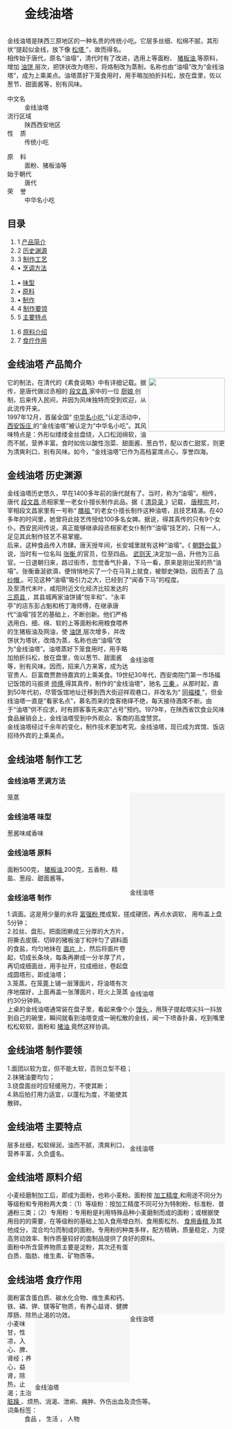 <div class="main-content">
 <div class="top-tool">
 </div>
 <div style="width:0;height:0;clear:both">
 </div>
 <dl class="lemmaWgt-lemmaTitle lemmaWgt-lemmaTitle-">
  <dd class="lemmaWgt-lemmaTitle-title">
   <h1>
    金线油塔
   </h1>
   <a class="edit-lemma cmn-btn-hover-blue cmn-btn-28 j-edit-link" href="javascript:;" style="display: inline-block;">
   </a>
   <a class="lock-lemma" href="javascript:;" nslog-type="10003105" target="_blank" title="锁定">
   </a>
   <a class="lemma-discussion cmn-btn-hover-blue cmn-btn-28 j-discussion-link" href="/planet/talk?lemmaId=863274" nslog-type="90000102" target="_blank">
   </a>
  </dd>
 </dl>
 <div class="promotion-declaration">
 </div>
 <div class="lemma-summary" label-module="lemmaSummary">
  <div class="para" label-module="para">
   金线油塔是陕西三原地区的一种名贵的传统小吃。它层多丝细、松绵不腻，其形状“提起似金线，放下像
   <a data-lemmaid="4997024" href="/item/%E6%9D%BE%E5%A1%94/4997024" target="_blank">
    松塔
   </a>
   ”，故而得名。
  </div>
  <div class="para" label-module="para">
   相传始于唐代，原名“油塌”，清代时有了改进，选用上等面粉、
   <a data-lemmaid="8955711" href="/item/%E7%8C%AA%E6%9D%BF%E6%B2%B9/8955711" target="_blank">
    猪板油
   </a>
   等原料，增加
   <a data-lemmaid="2503152" href="/item/%E6%B2%B9%E9%A5%BC/2503152" target="_blank">
    油饼
   </a>
   层次，把饼状改为塔形，将烙制改为蒸制，名称也由“油塌”改为“金线油塔”，成为上乘美点。油塔蒸好下笼食用时，用手略加拍折抖松，放在盘里，佐以葱节、甜面酱等，别有风味。
  </div>
 </div>
 <div class="lemmaWgt-promotion-leadPVBtn">
 </div>
 <div class="configModuleBanner">
 </div>
 <div class="basic-info cmn-clearfix">
  <dl class="basicInfo-block basicInfo-left">
   <dt class="basicInfo-item name">
    中文名
   </dt>
   <dd class="basicInfo-item value">
    金线油塔
   </dd>
   <dt class="basicInfo-item name">
    流行区域
   </dt>
   <dd class="basicInfo-item value">
    陕西西安地区
   </dd>
   <dt class="basicInfo-item name">
    性    质
   </dt>
   <dd class="basicInfo-item value">
    传统小吃
   </dd>
  </dl>
  <dl class="basicInfo-block basicInfo-right">
   <dt class="basicInfo-item name">
    原    料
   </dt>
   <dd class="basicInfo-item value">
    面粉、猪板油等
   </dd>
   <dt class="basicInfo-item name">
    始于朝代
   </dt>
   <dd class="basicInfo-item value">
    唐代
   </dd>
   <dt class="basicInfo-item name">
    荣    誉
   </dt>
   <dd class="basicInfo-item value">
    中华名小吃
   </dd>
  </dl>
 </div>
 <div class="lemmaWgt-lemmaCatalog">
  <div class="lemma-catalog">
   <h2 class="block-title">
    目录
   </h2>
   <div class="catalog-list column-3">
    <ol>
     <li class="level1">
      <span class="index">
       1
      </span>
      <span class="text">
       <a href="#1">
        产品简介
       </a>
      </span>
     </li>
     <li class="level1">
      <span class="index">
       2
      </span>
      <span class="text">
       <a href="#2">
        历史渊源
       </a>
      </span>
     </li>
     <li class="level1">
      <span class="index">
       3
      </span>
      <span class="text">
       <a href="#3">
        制作工艺
       </a>
      </span>
     </li>
     <li class="level2">
      <span class="index">
       ▪
      </span>
      <span class="text">
       <a href="#3_1">
        烹调方法
       </a>
      </span>
     </li>
    </ol>
    <ol>
     <li class="level2">
      <span class="index">
       ▪
      </span>
      <span class="text">
       <a href="#3_2">
        味型
       </a>
      </span>
     </li>
     <li class="level2">
      <span class="index">
       ▪
      </span>
      <span class="text">
       <a href="#3_3">
        原料
       </a>
      </span>
     </li>
     <li class="level2">
      <span class="index">
       ▪
      </span>
      <span class="text">
       <a href="#3_4">
        制作
       </a>
      </span>
     </li>
     <li class="level1">
      <span class="index">
       4
      </span>
      <span class="text">
       <a href="#4">
        制作要领
       </a>
      </span>
     </li>
     <li class="level1">
      <span class="index">
       5
      </span>
      <span class="text">
       <a href="#5">
        主要特点
       </a>
      </span>
     </li>
    </ol>
    <ol>
     <li class="level1">
      <span class="index">
       6
      </span>
      <span class="text">
       <a href="#6">
        原料介绍
       </a>
      </span>
     </li>
     <li class="level1">
      <span class="index">
       7
      </span>
      <span class="text">
       <a href="#7">
        食疗作用
       </a>
      </span>
     </li>
    </ol>
   </div>
  </div>
 </div>
 <div class="anchor-list">
  <a class="lemma-anchor para-title" name="1">
  </a>
  <a class="lemma-anchor" name="sub47296_1">
  </a>
  <a class="lemma-anchor" name="产品简介">
  </a>
 </div>
 <div class="para-title level-2" label-module="para-title">
  <h2 class="title-text">
   <span class="title-prefix">
    金线油塔
   </span>
   产品简介
  </h2>
  <a class="edit-icon j-edit-link" data-edit-dl="1" href="javascript:;" style="display: block;">
  </a>
 </div>
 <div class="para" label-module="para">
  <div class="lemma-picture text-pic layout-right" style="width:177px; float: right;">
   <a class="image-link" href="/pic/%E9%87%91%E7%BA%BF%E6%B2%B9%E5%A1%94/863274/0/9f1011b3a1e566b4d8335a71?fr=lemma&amp;ct=single" nslog-type="9317" style="width:177px;height:124px;" target="_blank" title="">
    <img alt="" class="" src="https://gss2.bdstatic.com/-fo3dSag_xI4khGkpoWK1HF6hhy/baike/s%3D220/sign=e7952d30dd54564ee165e33b83df9cde/d53f8794a4c27d1e7cda2ae71bd5ad6eddc43810.jpg" style="width:177px;height:124px;"/>
   </a>
  </div>
  它的制法，在清代的《素食说略》中有详细记载。据传，是唐代做过丞相的
  <a href="/item/%E6%AE%B5%E6%96%87%E6%98%8C" target="_blank">
   段文昌
  </a>
  家中的一位
  <a href="/item/%E5%8E%A8%E5%A8%98" target="_blank">
   厨娘
  </a>
  创制，后来传入民间，并因为风味独特而受到欢迎，从此流传开来。
 </div>
 <div class="para" label-module="para">
  1997年12月，首届全国“
  <a href="/item/%E4%B8%AD%E5%8D%8E%E5%90%8D%E5%B0%8F%E5%90%83" target="_blank">
   中华名小吃
  </a>
  ”认定活动中，
  <a href="/item/%E8%A5%BF%E5%AE%89%E9%A5%AD%E5%BA%84" target="_blank">
   西安饭庄
  </a>
  的“金线油塔”被认定为“中华名小吃”。其风味特点是：外形似缕缕金丝盘绕，入口松润绵软，油而不腻，营养丰富。食时如佐以酸性泡菜、甜面酱、葱白节，配以杏仁甜浆，则更为清爽利口，别有风味。如今，“金线油塔”已作为高档宴席点心，享誉四海。
 </div>
 <div class="anchor-list">
  <a class="lemma-anchor para-title" name="2">
  </a>
  <a class="lemma-anchor" name="sub47296_2">
  </a>
  <a class="lemma-anchor" name="历史渊源">
  </a>
 </div>
 <div class="para-title level-2" label-module="para-title">
  <h2 class="title-text">
   <span class="title-prefix">
    金线油塔
   </span>
   历史渊源
  </h2>
  <a class="edit-icon j-edit-link" data-edit-dl="2" href="javascript:;" style="display: block;">
  </a>
 </div>
 <div class="para" label-module="para">
  金线油塔历史悠久，早在1400多年前的唐代就有了。当时，称为“油塌”。相传，唐代
  <a data-lemmaid="4245572" href="/item/%E6%AE%B5%E6%96%87%E6%98%8C/4245572" target="_blank">
   段文昌
  </a>
  丞相家里一老女仆擅长制作此品。据《
  <a data-lemmaid="9854159" href="/item/%E6%B8%85%E5%BC%82%E5%BD%95/9854159" target="_blank">
   清异录
  </a>
  》记载，
  <a href="/item/%E5%94%90%E7%A9%86%E5%AE%97" target="_blank">
   唐穆宗
  </a>
  时，宰相段文昌家里有一号称“
  <a data-lemmaid="7841264" href="/item/%E8%86%B3%E7%A5%96/7841264" target="_blank">
   膳祖
  </a>
  ”的老女仆擅长制作这种油塔，且技艺精湛。在40多年的时间里，她曾将此技艺传授给100多名女婢。据说，得其真传的只有9个女仆。西安民间传说，真正能够继承段丞相家老女仆制作“油塌”技艺的，只有一人，足见其此制作技艺不易掌握。
 </div>
 <div class="para" label-module="para">
  后来，这种食品传入市肆。唐天授年间，长安城里就有这种“油塌”。《
  <a data-lemmaid="5708811" href="/item/%E6%9C%9D%E9%87%8E%E4%BD%A5%E8%BD%BD/5708811" target="_blank">
   朝野佥载
  </a>
  》说，当时有一位名叫
  <a href="/item/%E5%BC%A0%E8%A1%A1" target="_blank">
   张衡
  </a>
  的官员，位至四品。
  <a href="/item/%E6%AD%A6%E5%88%99%E5%A4%A9" target="_blank">
   武则天
  </a>
  决定加一品，升他为三品官。一日退朝归来，路过街市，忽觉香气扑鼻，下马一看，原来是刚出笼的热“油塌”。张衡垂涎欲滴，便悄悄地买了一个在马背上就食，被御史弹劾，因而丢了
  <a href="/item/%E4%B9%8C%E7%BA%B1%E5%B8%BD" target="_blank">
   乌纱帽
  </a>
  。可见这种“油塌”吸引力之大，已经到了“闻香下马”的程度。
  <div class="lemma-picture text-pic layout-right" style="width:220px; float: right;">
   <a class="image-link" href="/pic/%E9%87%91%E7%BA%BF%E6%B2%B9%E5%A1%94/863274/0/ca1349540923dd5483265ffbd109b3de9d8248c8?fr=lemma&amp;ct=single" nslog-type="9317" style="width:220px;height:165px;" target="_blank" title="金线油塔">
    <img alt="金线油塔" class="lazy-img" data-src="https://gss1.bdstatic.com/-vo3dSag_xI4khGkpoWK1HF6hhy/baike/s%3D220/sign=05cac15731adcbef053479049cae2e0e/ca1349540923dd5483265ffbd109b3de9d8248c8.jpg" src="data:image/png;base64,iVBORw0KGgoAAAANSUhEUgAAAAEAAAABCAMAAAAoyzS7AAAAGXRFWHRTb2Z0d2FyZQBBZG9iZSBJbWFnZVJlYWR5ccllPAAAAAZQTFRF9fX1AAAA0VQI3QAAAAxJREFUeNpiYAAIMAAAAgABT21Z4QAAAABJRU5ErkJggg==" style="width:220px;height:165px;"/>
   </a>
   <span class="description">
    金线油塔
   </span>
  </div>
 </div>
 <div class="para" label-module="para">
  及至清代末叶，咸阳附近文化经济比较发达的
  <a href="/item/%E4%B8%89%E5%8E%9F%E5%8E%BF" target="_blank">
   三原县
  </a>
  ，其县城两家油饼铺“悦丰和”、“永丰亭”的店东彭占魁和杨丁海师傅，在继承唐代“油塌”技艺的基础上，不断创新。他们严格选用白、细、绵、软的上等面粉和用粮食喂养的生猪板油及网油，使
  <a data-lemmaid="2503152" href="/item/%E6%B2%B9%E9%A5%BC/2503152" target="_blank">
   油饼
  </a>
  层次增多，并改饼状为塔状，改烙为蒸，名称也由“油塌”改为“金线油塔”。油塔蒸好下笼食用时，用手略加拍折抖松，放在盘里，佐以葱节、甜面酱等，别有风味。因而，招来八方来客，成为达官贵人、巨富商贾款待嘉宾的上乘美食。19世纪30年代，西安南院门第一市场福记饭馆的马振贤
  <a href="/item/%E5%B8%88%E5%82%85" target="_blank">
   师傅
  </a>
  得其真传，制作的“金线油塔”，驰名
  <a href="/item/%E4%B8%89%E7%A7%A6" target="_blank">
   三秦
  </a>
  。从那时起，直到50年代初，尽管饭馆地址迁移到西大街迎祥观巷口，并改名为“
  <a data-lemmaid="14277020" href="/item/%E5%90%8C%E7%A6%8F%E6%A5%BC/14277020" target="_blank">
   同福楼
  </a>
  ”，但金线油塔一直是“看家名点”，慕名而来的食客络绎不绝，每天接待酒席不断。由于“油塔”供不应求，时有顾客事先来店“占号”预约。1979年，在陕西省饮食业风味食品展销会上，金线油塔受到中外观众、客商的高度赞赏。
 </div>
 <div class="para" label-module="para">
  金线油塔经过千余年的变化，制作技术更加考究。金线油塔，现已成为宾馆、饭店招待外宾的上乘美点。
 </div>
 <div class="anchor-list">
  <a class="lemma-anchor para-title" name="3">
  </a>
  <a class="lemma-anchor" name="sub47296_3">
  </a>
  <a class="lemma-anchor" name="制作工艺">
  </a>
 </div>
 <div class="para-title level-2" label-module="para-title">
  <h2 class="title-text">
   <span class="title-prefix">
    金线油塔
   </span>
   制作工艺
  </h2>
  <a class="edit-icon j-edit-link" data-edit-dl="3" href="javascript:;" style="display: block;">
  </a>
 </div>
 <div class="anchor-list">
  <a class="lemma-anchor para-title" name="3_1">
  </a>
  <a class="lemma-anchor" name="sub47296_3_1">
  </a>
  <a class="lemma-anchor" name="烹调方法">
  </a>
  <a class="lemma-anchor" name="3-1">
  </a>
 </div>
 <div class="para-title level-3" label-module="para-title">
  <h3 class="title-text">
   <span class="title-prefix">
    金线油塔
   </span>
   烹调方法
  </h3>
 </div>
 <div class="para" label-module="para">
  笼蒸
  <div class="lemma-picture text-pic layout-right" style="width:220px; float: right;">
   <a class="image-link" href="/pic/%E9%87%91%E7%BA%BF%E6%B2%B9%E5%A1%94/863274/0/7e7f790922c9cef23ac76317?fr=lemma&amp;ct=single" nslog-type="9317" style="width:220px;height:220px;" target="_blank" title="金线油塔">
    <img alt="金线油塔" class="lazy-img" data-src="https://gss3.bdstatic.com/-Po3dSag_xI4khGkpoWK1HF6hhy/baike/s%3D220/sign=c5291df17cd98d1072d40b33113eb807/b2de9c82d158ccbf87753e3719d8bc3eb03541f6.jpg" src="data:image/png;base64,iVBORw0KGgoAAAANSUhEUgAAAAEAAAABCAMAAAAoyzS7AAAAGXRFWHRTb2Z0d2FyZQBBZG9iZSBJbWFnZVJlYWR5ccllPAAAAAZQTFRF9fX1AAAA0VQI3QAAAAxJREFUeNpiYAAIMAAAAgABT21Z4QAAAABJRU5ErkJggg==" style="width:220px;height:220px;"/>
   </a>
   <span class="description">
    金线油塔
   </span>
  </div>
 </div>
 <div class="anchor-list">
  <a class="lemma-anchor para-title" name="3_2">
  </a>
  <a class="lemma-anchor" name="sub47296_3_2">
  </a>
  <a class="lemma-anchor" name="味型">
  </a>
  <a class="lemma-anchor" name="3-2">
  </a>
 </div>
 <div class="para-title level-3" label-module="para-title">
  <h3 class="title-text">
   <span class="title-prefix">
    金线油塔
   </span>
   味型
  </h3>
 </div>
 <div class="para" label-module="para">
  葱酱味咸香味
 </div>
 <div class="anchor-list">
  <a class="lemma-anchor para-title" name="3_3">
  </a>
  <a class="lemma-anchor" name="sub47296_3_3">
  </a>
  <a class="lemma-anchor" name="原料">
  </a>
  <a class="lemma-anchor" name="3-3">
  </a>
 </div>
 <div class="para-title level-3" label-module="para-title">
  <h3 class="title-text">
   <span class="title-prefix">
    金线油塔
   </span>
   原料
  </h3>
 </div>
 <div class="para" label-module="para">
  面粉500克，
  <a data-lemmaid="8955711" href="/item/%E7%8C%AA%E6%9D%BF%E6%B2%B9/8955711" target="_blank">
   猪板油
  </a>
  200克，五香粉、精盐、葱段、甜面酱等。
 </div>
 <div class="anchor-list">
  <a class="lemma-anchor para-title" name="3_4">
  </a>
  <a class="lemma-anchor" name="sub47296_3_4">
  </a>
  <a class="lemma-anchor" name="制作">
  </a>
  <a class="lemma-anchor" name="3-4">
  </a>
 </div>
 <div class="para-title level-3" label-module="para-title">
  <h3 class="title-text">
   <span class="title-prefix">
    金线油塔
   </span>
   制作
  </h3>
 </div>
 <div class="para" label-module="para">
  1.调面。这是用少量的水将
  <a href="/item/%E5%AF%8C%E5%BC%BA%E7%B2%89" target="_blank">
   富强粉
  </a>
  搅成絮，搓成硬团，再点水调软，
  <div class="lemma-picture text-pic layout-right" style="width:220px; float: right;">
   <a class="image-link" href="/pic/%E9%87%91%E7%BA%BF%E6%B2%B9%E5%A1%94/863274/0/03087bf40ad162d9c99c8bad1fdfa9ec8a13cd15?fr=lemma&amp;ct=single" nslog-type="9317" style="width:220px;height:164px;" target="_blank" title="金线油塔">
    <img alt="金线油塔" class="lazy-img" data-src="https://gss3.bdstatic.com/-Po3dSag_xI4khGkpoWK1HF6hhy/baike/s%3D220/sign=c0a277e50d4f78f0840b9df149300a83/03087bf40ad162d9c99c8bad1fdfa9ec8a13cd15.jpg" src="data:image/png;base64,iVBORw0KGgoAAAANSUhEUgAAAAEAAAABCAMAAAAoyzS7AAAAGXRFWHRTb2Z0d2FyZQBBZG9iZSBJbWFnZVJlYWR5ccllPAAAAAZQTFRF9fX1AAAA0VQI3QAAAAxJREFUeNpiYAAIMAAAAgABT21Z4QAAAABJRU5ErkJggg==" style="width:220px;height:164px;"/>
   </a>
   <span class="description">
    金线油塔
   </span>
  </div>
  用布盖上盘5分钟；
 </div>
 <div class="para" label-module="para">
  2.拉丝、盘形。把面团擀成三分厚的大方片，将撕去皮膜、切碎的猪板油丁和拌匀了调料面的食盐，均匀地抹在
  <a data-lemmaid="3540141" href="/item/%E9%9D%A2%E7%89%87/3540141" target="_blank">
   面片
  </a>
  上，然后将面片卷起，切成长条块，每条再擀成一分半厚了片，再切成细面丝，用手扯开，拉成细丝，卷起盘成圆塔形，即成油塔；
 </div>
 <div class="para" label-module="para">
  3.笼蒸。在笼蓖上铺一层薄面片，将油塔有次序地摆好，上面再盖一张薄面片，旺火上笼蒸约30分钟熟。
 </div>
 <div class="para" label-module="para">
  上桌的金线油塔通常装在盘子里，看起来像个小
  <a href="/item/%E9%A6%92%E5%A4%B4" target="_blank">
   馒头
  </a>
  ，用筷子提起塔尖抖一抖放到自己的碗里，瞬间就看到油塔变成一碗松散的金线，闻一下喷香扑鼻，吃到嘴里松松软软，面粉和
  <a href="/item/%E7%8C%AA%E6%B2%B9" target="_blank">
   猪油
  </a>
  竟然这样协调。
 </div>
 <div class="anchor-list">
  <a class="lemma-anchor para-title" name="4">
  </a>
  <a class="lemma-anchor" name="sub47296_4">
  </a>
  <a class="lemma-anchor" name="制作要领">
  </a>
 </div>
 <div class="para-title level-2" label-module="para-title">
  <h2 class="title-text">
   <span class="title-prefix">
    金线油塔
   </span>
   制作要领
  </h2>
  <a class="edit-icon j-edit-link" data-edit-dl="4" href="javascript:;" style="display: block;">
  </a>
 </div>
 <div class="para" label-module="para">
  1.面团以软为宜，但不能太软，否则立型不稳；
  <div class="lemma-picture text-pic layout-right" style="width:220px; float: right;">
   <a class="image-link" href="/pic/%E9%87%91%E7%BA%BF%E6%B2%B9%E5%A1%94/863274/0/948bcfc84075772a7e3e6f16?fr=lemma&amp;ct=single" nslog-type="9317" style="width:220px;height:165px;" target="_blank" title="金线油塔">
    <img alt="金线油塔" class="lazy-img" data-src="https://gss3.bdstatic.com/7Po3dSag_xI4khGkpoWK1HF6hhy/baike/s%3D220/sign=2c1cc8344b36acaf5de091fe4cd88d03/dc54564e9258d109542d22bfd158ccbf6d814df5.jpg" src="data:image/png;base64,iVBORw0KGgoAAAANSUhEUgAAAAEAAAABCAMAAAAoyzS7AAAAGXRFWHRTb2Z0d2FyZQBBZG9iZSBJbWFnZVJlYWR5ccllPAAAAAZQTFRF9fX1AAAA0VQI3QAAAAxJREFUeNpiYAAIMAAAAgABT21Z4QAAAABJRU5ErkJggg==" style="width:220px;height:165px;"/>
   </a>
   <span class="description">
    金线油塔
   </span>
  </div>
 </div>
 <div class="para" label-module="para">
  2.抹猪油要均匀；
 </div>
 <div class="para" label-module="para">
  3.绕盘面丝时应轻缓用力，不使其断；
 </div>
 <div class="para" label-module="para">
  4.熟后拍打用力适宜，以蓬松为度，不能使其散碎。
 </div>
 <div class="anchor-list">
  <a class="lemma-anchor para-title" name="5">
  </a>
  <a class="lemma-anchor" name="sub47296_5">
  </a>
  <a class="lemma-anchor" name="主要特点">
  </a>
 </div>
 <div class="para-title level-2" label-module="para-title">
  <h2 class="title-text">
   <span class="title-prefix">
    金线油塔
   </span>
   主要特点
  </h2>
  <a class="edit-icon j-edit-link" data-edit-dl="5" href="javascript:;" style="display: block;">
  </a>
 </div>
 <div class="para" label-module="para">
  层多丝细，松软绵润，油而不腻，清爽利口，营养丰富，久负盛名。
 </div>
 <div class="anchor-list">
  <a class="lemma-anchor para-title" name="6">
  </a>
  <a class="lemma-anchor" name="sub47296_6">
  </a>
  <a class="lemma-anchor" name="原料介绍">
  </a>
 </div>
 <div class="para-title level-2" label-module="para-title">
  <h2 class="title-text">
   <span class="title-prefix">
    金线油塔
   </span>
   原料介绍
  </h2>
  <a class="edit-icon j-edit-link" data-edit-dl="6" href="javascript:;" style="display: block;">
  </a>
 </div>
 <div class="para" label-module="para">
  小麦经磨制加工后，即成为面粉，也称小麦粉。面粉按
  <a data-lemmaid="1781605" href="/item/%E5%8A%A0%E5%B7%A5%E7%B2%BE%E5%BA%A6/1781605" target="_blank">
   加工精度
  </a>
  和用途不同分为等级粉和专用粉两大类：（1）等级粉：按加工精度不同可分为特制粉、标准粉、普通粉三类；（2）专用粉：专用粉是利用特殊品种小麦磨制而成的面粉；或根据使用目的的需要，在等级粉的基础上加入食用增白剂、食用膨松剂、
  <a href="/item/%E9%A3%9F%E7%94%A8%E9%A6%99%E7%B2%BE" target="_blank">
   食用香精
  </a>
  及其他成分，混合均匀而制成的面粉。专用粉的种类多样，配方精确，质量稳定，为提高劳动效率、制作质量较好的面制品提供了良好的原料。
  <div class="lemma-picture text-pic layout-right" style="width:220px; float: right;">
   <a class="image-link" href="/pic/%E9%87%91%E7%BA%BF%E6%B2%B9%E5%A1%94/863274/0/35e940df4643752e48540315?fr=lemma&amp;ct=single" nslog-type="9317" style="width:220px;height:166px;" target="_blank" title="金线油塔">
    <img alt="金线油塔" class="lazy-img" data-src="https://gss3.bdstatic.com/-Po3dSag_xI4khGkpoWK1HF6hhy/baike/s%3D220/sign=0218abf336d3d539c53d08c10a86e927/d4628535e5dde7115b1dc8fba7efce1b9c1661f4.jpg" src="data:image/png;base64,iVBORw0KGgoAAAANSUhEUgAAAAEAAAABCAMAAAAoyzS7AAAAGXRFWHRTb2Z0d2FyZQBBZG9iZSBJbWFnZVJlYWR5ccllPAAAAAZQTFRF9fX1AAAA0VQI3QAAAAxJREFUeNpiYAAIMAAAAgABT21Z4QAAAABJRU5ErkJggg==" style="width:220px;height:166px;"/>
   </a>
   <span class="description">
    金线油塔
   </span>
  </div>
 </div>
 <div class="para" label-module="para">
  面粉中所含营养物质主要是淀粉，其次还有蛋白质、脂肪、维生素、矿物质等。
 </div>
 <div class="anchor-list">
  <a class="lemma-anchor para-title" name="7">
  </a>
  <a class="lemma-anchor" name="sub47296_7">
  </a>
  <a class="lemma-anchor" name="食疗作用">
  </a>
 </div>
 <div class="para-title level-2" label-module="para-title">
  <h2 class="title-text">
   <span class="title-prefix">
    金线油塔
   </span>
   食疗作用
  </h2>
  <a class="edit-icon j-edit-link" data-edit-dl="7" href="javascript:;" style="display: block;">
  </a>
 </div>
 <div class="para" label-module="para">
  面粉富含蛋白质、碳水化合物、维生素和钙、铁、磷、钾、镁等矿物质，有养心益肾、健脾厚肠、除热止渴的功效。
  <div class="lemma-picture text-pic layout-right" style="width:220px; float: right;">
   <a class="image-link" href="/pic/%E9%87%91%E7%BA%BF%E6%B2%B9%E5%A1%94/863274/0/3c2c4bfbd109fd2b6c22eb15?fr=lemma&amp;ct=single" nslog-type="9317" style="width:220px;height:147px;" target="_blank" title="金线油塔">
    <img alt="金线油塔" class="lazy-img" data-src="https://gss3.bdstatic.com/-Po3dSag_xI4khGkpoWK1HF6hhy/baike/s%3D220/sign=e1f0e492a40f4bfb88d09956334e788f/4d086e061d950a7b61fac5c90ad162d9f3d3c9f4.jpg" src="data:image/png;base64,iVBORw0KGgoAAAANSUhEUgAAAAEAAAABCAMAAAAoyzS7AAAAGXRFWHRTb2Z0d2FyZQBBZG9iZSBJbWFnZVJlYWR5ccllPAAAAAZQTFRF9fX1AAAA0VQI3QAAAAxJREFUeNpiYAAIMAAAAgABT21Z4QAAAABJRU5ErkJggg==" style="width:220px;height:147px;"/>
   </a>
   <span class="description">
    金线油塔
   </span>
  </div>
 </div>
 <div class="para" label-module="para">
  小麦味甘，性凉，入心、脾、肾经；养心，益肾，除热，止渴；主治
  <a data-lemmaid="864937" href="/item/%E8%84%8F%E8%BA%81/864937" target="_blank">
   脏躁
  </a>
  、烦热、消渴、泄痢、痈肿、外伤出血及烫伤等。
 </div>
 <div class="anchor-list">
  <a class="lemma-anchor a" name="a">
  </a>
 </div>
 <div class="album-list">
 </div>
 <div id="open-tag">
  <div class="open-tag-title">
   词条标签：
  </div>
  <dd id="open-tag-item">
   <span class="taglist">
    食品
   </span>
   ，
   <span class="taglist">
    生活
   </span>
   ，
   <span class="taglist">
    人物
   </span>
  </dd>
  <div class="open-tag-collapse" id="open-tag-collapse" style="display: none;">
  </div>
 </div>
 <div class="clear">
 </div>
</div>